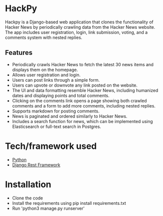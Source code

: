 # HackPy
Hackpy is a Django-based web application that clones the functionality of Hacker News by periodically crawling data from the Hacker News website. The app includes user registration, login, link submission, voting, and a comments system with nested replies.

## Features

- Periodically crawls Hacker News to fetch the latest 30 news items and displays them on the homepage.
- Allows user registration and login.
- Users can post links through a simple form.
- Users can upvote or downvote any link posted on the website.
- The UI and data formatting resemble Hacker News, including humanized dates and displaying points and total comments.
- Clicking on the comments link opens a page showing both crawled comments and a form to add more comments, including nested replies.
- Supports markdown for posting comments.
- News is paginated and ordered similarly to Hacker News.
- Includes a search function for news, which can be implemented using Elasticsearch or full-text search in Postgres.
# Tech/framework used
- [Python](https://www.python.org/)
- [Django Rest Framework](https://www.django-rest-framework.org/)

# Installation
- Clone the code
- Install the requirements using pip install requirements.txt
- Run 'python3 manage.py runserver'

